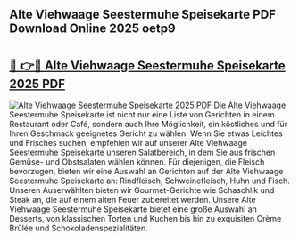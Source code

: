 ## Alte Viehwaage Seestermuhe Speisekarte PDF Download Online 2025 oetp9

# <h2><a href="http://gc892c.nevu.top/?p=Alte+Viehwaage+Seestermuhe+Speisekarte">🔗 👉🔴 Alte Viehwaage Seestermuhe Speisekarte 2025 PDF</a></h2>

[![Alte Viehwaage Seestermuhe Speisekarte 2025 PDF](https://i.imgur.com/dBaPXMq.png)](http://gc892c.nevu.top/?p=Alte+Viehwaage+Seestermuhe+Speisekarte)
Die Alte Viehwaage Seestermuhe Speisekarte ist nicht nur eine Liste von Gerichten in einem Restaurant oder Café, sondern auch Ihre Möglichkeit, ein köstliches und für Ihren Geschmack geeignetes Gericht zu wählen. Wenn Sie etwas Leichtes und Frisches suchen, empfehlen wir auf unserer Alte Viehwaage Seestermuhe Speisekarte unseren Salatbereich, in dem Sie aus frischen Gemüse- und Obstsalaten wählen können. Für diejenigen, die Fleisch bevorzugen, bieten wir eine Auswahl an Gerichten auf der Alte Viehwaage Seestermuhe Speisekarte an: Rindfleisch, Schweinefleisch, Huhn und Fisch. Unseren Auserwählten bieten wir Gourmet-Gerichte wie Schaschlik und Steak an, die auf einem alten Feuer zubereitet werden. Unsere Alte Viehwaage Seestermuhe Speisekarte bietet eine große Auswahl an Desserts, von klassischen Torten und Kuchen bis hin zu exquisiten Crème Brûlée und Schokoladenspezialitäten.
